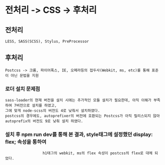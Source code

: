 # 전처리 -> CSS -> 후처리

## 전처리
    LESS, SASS(SCSS), Stylus, PreProcessor

## 후처리
    Postcss -> 크롬, 파이어폭스, IE, 오페라등의 접두사(Webkit, ms, etc)를 통해 표준이 아닌 문법을 지원

### 로더 설치 문제점
    sass-loader의 현재 버전을 설치 시에는 추가적인 모듈 설치가 필요한데, 아직 이해가 부족하여 7버전으로 설치를 하였고,
    그에 맞게 node-scss의 버전도 4로 낮춰서 설치하였다.
    postcss의 경우에도, autoprefixer의 버전에 호환되는 Postcss가 아직 릴리스되지 않아 autoprefix의 버전도 9로 낮춰 설치 하였다.
    
### 설치 후 npm run dev를 통해 본 결과, style태그에 설정했던 display: flex; 속성을 통하여 
                     h1태그의 webkit, ms의 flex 속성이 postcss의 flex로 대체 되었다.
                     
                 
